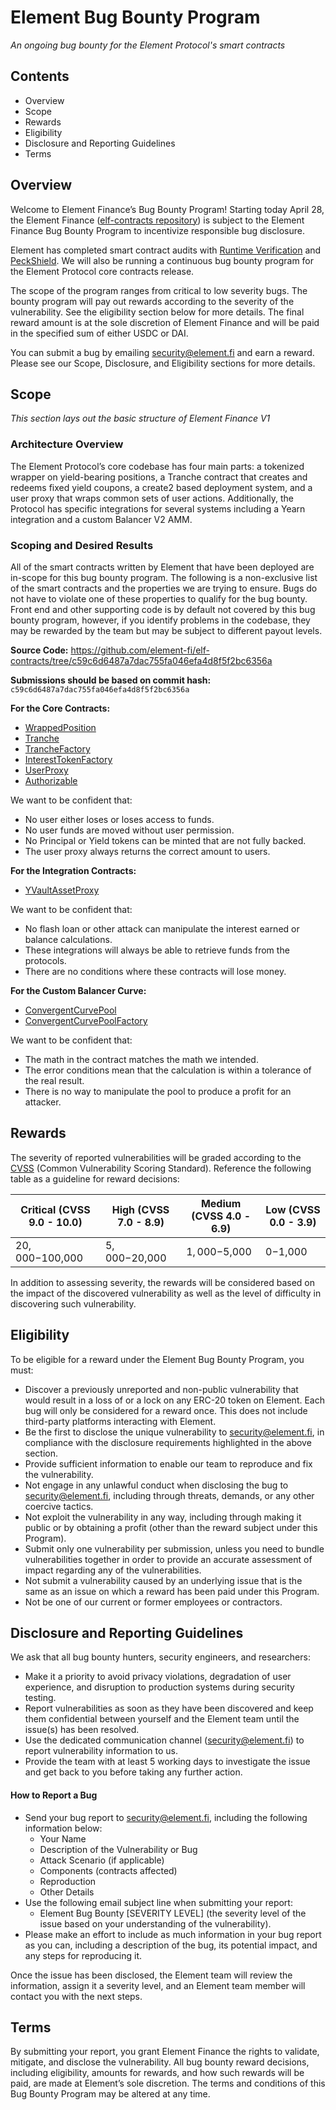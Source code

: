 # Element Bug Bounty Program 
*An ongoing bug bounty for the Element Protocol's smart contracts*

## Contents
* Overview
* Scope
* Rewards 
* Eligibility
* Disclosure and Reporting Guidelines
* Terms

## Overview
Welcome to Element Finance’s Bug Bounty Program! Starting today April 28, the Element Finance ([elf-contracts repository](https://github.com/element-fi/elf-contracts)) is subject to the Element Finance Bug Bounty Program to incentivize responsible bug disclosure.

Element has completed smart contract audits with [Runtime Verification](https://runtimeverification.com/) and [PeckShield](https://peckshield.com/). We will also be running a continuous bug bounty program for the Element Protocol core contracts release.

The scope of the program ranges from critical to low severity bugs. The bounty program will pay out rewards according to the severity of the vulnerability. See the eligibility section below for more details. The final reward amount is at the sole discretion of Element Finance and will be paid in the specified sum of either USDC or DAI.

You can submit a bug by emailing security@element.fi and earn a reward. Please see our Scope, Disclosure, and Eligibility sections for more details.

## Scope
*This section lays out the basic structure of Element Finance V1* 

### Architecture Overview
The Element Protocol’s core codebase has four main parts: a tokenized wrapper on yield-bearing positions, a Tranche contract that creates and redeems fixed yield coupons, a create2 based deployment system, and a user proxy that wraps common sets of user actions. Additionally, the Protocol has specific integrations for several systems including a Yearn integration and a custom Balancer V2 AMM.

### Scoping and Desired Results
All of the smart contracts written by Element that have been deployed are in-scope for this bug bounty program. The following is a non-exclusive list of the smart contracts and the properties we are trying to ensure. Bugs do not have to violate one of these properties to qualify for the bug bounty. Front end and other supporting code is by default not covered by this bug bounty program, however, if you identify problems in the codebase, they may be rewarded by the team but may be subject to different payout levels.

**Source Code:** https://github.com/element-fi/elf-contracts/tree/c59c6d6487a7dac755fa046efa4d8f5f2bc6356a 

**Submissions should be based on commit hash:** `c59c6d6487a7dac755fa046efa4d8f5f2bc6356a`

**For the Core Contracts:**
* [WrappedPosition](https://github.com/element-fi/elf-contracts/blob/c59c6d6487a7dac755fa046efa4d8f5f2bc6356a/contracts/WrappedPosition.sol)
* [Tranche](https://github.com/element-fi/elf-contracts/blob/c59c6d6487a7dac755fa046efa4d8f5f2bc6356a/contracts/Tranche.sol)
* [TrancheFactory](https://github.com/element-fi/elf-contracts/blob/c59c6d6487a7dac755fa046efa4d8f5f2bc6356a/contracts/factories/TrancheFactory.sol)
* [InterestTokenFactory](https://github.com/element-fi/elf-contracts/blob/c59c6d6487a7dac755fa046efa4d8f5f2bc6356a/contracts/factories/InterestTokenFactory.sol)
* [UserProxy](https://github.com/element-fi/elf-contracts/blob/c59c6d6487a7dac755fa046efa4d8f5f2bc6356a/contracts/UserProxy.sol)
* [Authorizable](https://github.com/element-fi/elf-contracts/blob/c59c6d6487a7dac755fa046efa4d8f5f2bc6356a/contracts/libraries/Authorizable.sol)

We want to be confident that:
* No user either loses or loses access to funds.
* No user funds are moved without user permission.
* No Principal or Yield tokens can be minted that are not fully backed.
* The user proxy always returns the correct amount to users.

**For the Integration Contracts:**
* [YVaultAssetProxy](https://github.com/element-fi/elf-contracts/blob/c59c6d6487a7dac755fa046efa4d8f5f2bc6356a/contracts/YVaultAssetProxy.sol)

We want to be confident that:
* No flash loan or other attack can manipulate the interest earned or balance calculations.
* These integrations will always be able to retrieve funds from the protocols.
* There are no conditions where these contracts will lose money.

**For the Custom Balancer Curve:**
* [ConvergentCurvePool](https://github.com/element-fi/elf-contracts/blob/c59c6d6487a7dac755fa046efa4d8f5f2bc6356a/contracts/ConvergentCurvePool.sol)
* [ConvergentCurvePoolFactory](https://github.com/element-fi/elf-contracts/blob/c59c6d6487a7dac755fa046efa4d8f5f2bc6356a/contracts/factories/ConvergentPoolFactory.sol)

We want to be confident that:
* The math in the contract matches the math we intended.
* The error conditions mean that the calculation is within a tolerance of the real result.
* There is no way to manipulate the pool to produce a profit for an attacker.

## Rewards
The severity of reported vulnerabilities will be graded according to the [CVSS](https://www.first.org/cvss/) (Common Vulnerability Scoring Standard). Reference the following table as a guideline for reward decisions:



| Critical (CVSS 9.0 - 10.0) | High (CVSS 7.0 - 8.9) | Medium (CVSS 4.0 - 6.9) | Low (CVSS 0.0 - 3.9) |
| -------------------------- | --------------------- | -------- | ------------ |
| $20,000-$100,000    | $5,000-$20,000   | $1,000-$5,000    | $0-$1,000 |



In addition to assessing severity, the rewards will be considered based on the impact of the discovered vulnerability as well as the level of difficulty in discovering such vulnerability.

## Eligibility

To be eligible for a reward under the Element Bug Bounty Program, you must:

* Discover a previously unreported and non-public vulnerability that would result in a loss of or a lock on any ERC-20 token on Element. Each bug will only be considered for a reward once. This does not include third-party platforms interacting with Element. 
* Be the first to disclose the unique vulnerability to security@element.fi, in compliance with the disclosure requirements highlighted in the above section.
* Provide sufficient information to enable our team to reproduce and fix the vulnerability.
* Not engage in any unlawful conduct when disclosing the bug to security@element.fi, including through threats, demands, or any other coercive tactics.
* Not exploit the vulnerability in any way, including through making it public or by obtaining a profit (other than the reward subject under this Program).
* Submit only one vulnerability per submission, unless you need to bundle vulnerabilities together in order to provide an accurate assessment of impact regarding any of the vulnerabilities.
* Not submit a vulnerability caused by an underlying issue that is the same as an issue on which a reward has been paid under this Program.
* Not be one of our current or former employees or contractors. 

## Disclosure and Reporting Guidelines
We ask that all bug bounty hunters, security engineers, and researchers: 
* Make it a priority to avoid privacy violations, degradation of user experience, and disruption to production systems during security testing.
* Report vulnerabilities as soon as they have been discovered and keep them confidential between yourself and the Element team until the issue(s) has been resolved. 
* Use the dedicated communication channel (security@element.fi) to report vulnerability information to us.
* Provide the team with at least 5 working days to investigate the issue and get back to you before taking any further action. 

#### How to Report a Bug
* Send your bug report to security@element.fi, including the following information below:
  * Your Name
  * Description of the Vulnerability or Bug
  * Attack Scenario (if applicable)
  * Components (contracts affected)
  * Reproduction
  * Other Details
* Use the following email subject line when submitting your report:
  * Element Bug Bounty [SEVERITY LEVEL] (the severity level of the issue based on your understanding of the vulnerability).
* Please make an effort to include as much information in your bug report as you can, including a description of the bug, its potential impact, and any steps for reproducing it. 

Once the issue has been disclosed, the Element team will review the information, assign it a severity level, and an Element team member will contact you with the next steps. 

## Terms
By submitting your report, you grant Element Finance the rights to validate, mitigate, and disclose the vulnerability. All bug bounty reward decisions, including eligibility, amounts for rewards, and how such rewards will be paid, are made at Element’s sole discretion. The terms and conditions of this Bug Bounty Program may be altered at any time.

